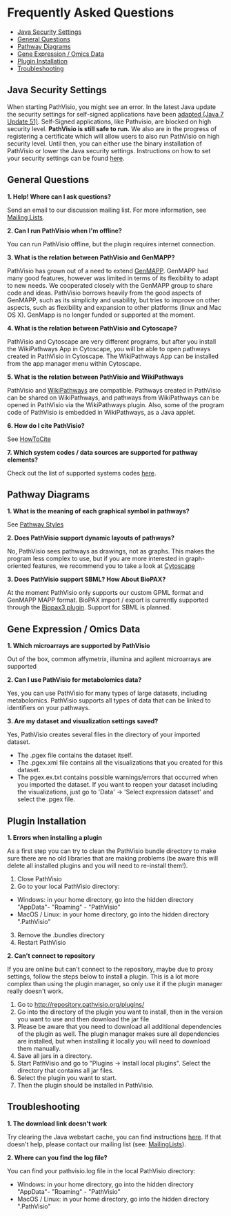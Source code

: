 # Frequently Asked Questions

* [Java Security Settings](#java-security-settings)
* [General Questions](#general-questions) 
* [Pathway Diagrams](#pathway-diagrams)
* [Gene Expression / Omics Data](#gene-expression-/-omics-data)
* [Plugin Installation](#plugin-installation)
* [Troubleshooting](#troubleshooting)



## Java Security Settings
When starting PathVisio, you might see an error. In the latest Java update the security settings for self-signed applications have been [adapted (Java 7 Update 51)](http://java.com/en/download/faq/release7_changes.xml). Self-Signed applications, like Pathvisio, are blocked on high security level. **PathVisio is still safe to run.** We also are in the progress of registering a certificate which will allow users to also run PathVisio on high security level. Until then, you can either use the binary installation of PathVisio or lower the Java security settings. Instructions on how to set your security settings can be found [here](http://www.java.com/en/download/help/jcp_security.xml).

## General Questions

**1. Help! Where can I ask questions?**

Send an email to our discussion mailing list. For more information, see [Mailing Lists](https://pathvisio.github.io/pages/contact).


**2. Can I run PathVisio when I'm offline?**

You can run PathVisio offline, but the plugin requires internet connection. 


**3. What is the relation between PathVisio and GenMAPP?**

PathVisio has grown out of a need to extend  [GenMAPP](http://www.genmapp.org/). GenMAPP had many good features, however was limited in terms of its flexibility to adapt to new needs. We cooperated closely with the GenMAPP group to share code and ideas. PathVisio borrows heavily from the good aspects of GenMAPP, such as its simplicity and usability, but tries to improve on other aspects, such as flexibility and expansion to other platforms (linux and Mac OS X). GenMapp is no longer funded or supported at the moment.


**4. What is the relation between PathVisio and Cytoscape?**

PathVisio and Cytoscape are very different programs, but after you install the WikiPathways App in Cytoscape, you will be able to open pathways created in PathVisio in Cytoscape. The WikiPathways App can be installed from the app manager menu within Cytoscape.


**5. What is the relation between PathVisio and WikiPathways**

PathVisio and [WikiPathways](http://www.wikipathways.org/index.php/WikiPathways) are compatible. Pathways created in PathVisio can be shared on WikiPathways, and pathways from WikiPathways can be opened in PathVisio via the WikiPathways plugin. Also, some of the program code of PathVisio is embedded in WikiPathways, as a Java applet.


**6. How do I cite PathVisio?**

See [HowToCite](https://pathvisio.github.io/pages/cite)


**7. Which system codes / data sources are supported for pathway elements?**

Check out the list of supported systems codes [here](https://bridgedb.github.io/pages/system-codes).

## Pathway Diagrams

**1. What is the meaning of each graphical symbol in pathways?**

See [Pathway Styles](http://pathvisio.org/wiki/PathwayStyles)


**2. Does PathVisio support dynamic layouts of pathways?**

No, PathVisio sees pathways as drawings, not as graphs. This makes the program less complex to use, but if you are more interested in graph-oriented features, we recommend you to take a look at [Cytoscape](https://cytoscape.org/)


**3. Does PathVisio support SBML? How About BioPAX?**

At the moment PathVisio only supports our custom GPML format and GenMAPP MAPP format. BioPAX import / export is currently supported through the [Biopax3 plugin](https://www.pathvisio.org/plugin/biopax3-plugin/). Support for SBML is planned.

## Gene Expression / Omics Data

**1. Which microarrays are supported by PathVisio**

Out of the box, common affymetrix, illumina and agilent microarrays are supported


**2. Can I use PathVisio for metabolomics data?**

Yes, you can use PathVisio for many types of large datasets, including metabolomics. PathVisio supports all types of data that can be linked to identifiers on your pathways.


**3. Are my dataset and visualization settings saved?**

Yes, PathVisio creates several files in the directory of your imported dataset.
* The .pgex file contains the dataset itself.
* The .pgex.xml file contains all the visualizations that you created for this dataset.
* The pgex.ex.txt contains possible warnings/errors that occurred when you imported the dataset.
If you want to reopen your dataset including the visualizations, just go to 'Data' -> 'Select expression dataset' and select the .pgex file.

## Plugin Installation

**1. Errors when installing a plugin**

As a first step you can try to clean the PathVisio bundle directory to make sure there are no old libraries that are making problems (be aware this will delete all installed plugins and you will need to re-install them!).
1. Close PathVisio
2. Go to your local PathVisio directory:
* Windows: in your home directory, go into the hidden directory "AppData"- "Roaming" - "PathVisio"
* MacOS / Linux: in your home directory, go into the hidden directory ".PathVisio"
3. Remove the .bundles directory
4. Restart PathVisio


**2. Can't connect to repository**

If you are online but can't connect to the repository, maybe due to proxy settings, follow the steps below to install a plugin. This is a lot more complex than using the plugin manager, so only use it if the plugin manager really doesn't work.
1. Go to http://repository.pathvisio.org/plugins/
2. Go into the directory of the plugin you want to install, then in the version you want to use and then download the jar file
3. Please be aware that you need to download all additional dependencies of the plugin as well. The plugin manager makes sure all dependencies are installed, but when installing it locally you will need to download them manually.
4. Save all jars in a directory.
5. Start PathVisio and go to "Plugins -> Install local plugins". Select the directory that contains all jar files.
6. Select the plugin you want to start.
7. Then the plugin should be installed in PathVisio.

## Troubleshooting

**1. The download link doesn't work**

Try clearing the Java webstart cache, you can find instructions [here](http://www.ngs.ac.uk/ukca/certificates/certwizard/clearwebstartcache). If that doesn't help, please contact our mailing list (see: [MailingLists](https://pathvisio.github.io/pages/contact)).


**2. Where can you find the log file?**

You can find your pathvisio.log file in the local PathVisio directory:
* Windows: in your home directory, go into the hidden directory "AppData"- "Roaming" - "PathVisio"
* MacOS / Linux: in your home directory, go into the hidden directory ".PathVisio"

